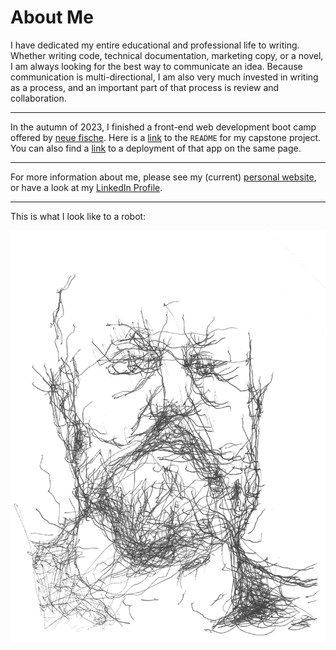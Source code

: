 # About Me

I have dedicated my entire educational and professional life to writing. Whether writing code, technical documentation, marketing copy, or a novel, I am always looking for the best way to communicate an idea. Because communication is multi-directional, I am also very much invested in writing as a process, and an important part of that process is review and collaboration.

---

In the autumn of 2023, I finished a front-end web development boot camp offered by [neue fische](https://www.neuefische.de/bootcamp/web-development). Here is a [link](https://github.com/shrocket/hotel-tishjama#readme) to the `README` for my capstone project. You can also find a [link](https://hotel-tishjama-seven.vercel.app/) to a deployment of that app on the same page.

---

For more information about me, please see my (current) [personal website](https://shawnhuelle.com), or have a look at my [LinkedIn Profile](https://www.linkedin.com/in/shawn-huelle-616560237/).

---

This is what I look like to a robot:

![a relatively messy ballpoint pen portrait of the author drawn by a robot](robotportrait3.jpg)